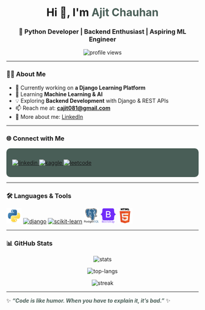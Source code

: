 <h1 align="center">Hi 👋, I'm <span style="color:#495E57;">Ajit Chauhan</span></h1>
<h3 align="center">🚀 Python Developer | Backend Enthusiast | Aspiring ML Engineer</h3>

<p align="center">
  <img src="https://komarev.com/ghpvc/?username=ajitchauhan081&label=Profile%20views&color=F4CE14&style=flat" alt="profile views" /> 
</p>

---

### 👨‍💻 About Me
- 🔭 Currently working on **a Django Learning Platform**
- 🌱 Learning **Machine Learning & AI**
- 💡 Exploring **Backend Development** with Django & REST APIs  
- 📫 Reach me at: **cajit081@gmail.com**
- 📄 More about me: [LinkedIn](https://www.linkedin.com/in/chauhanajit/)

---

### 🌐 Connect with Me
<div style="background-color:#495E57; padding:15px; border-radius:10px;">
<p align="left">
  <a href="https://linkedin.com/in/chauhanajit" target="_blank">
    <img src="https://raw.githubusercontent.com/rahuldkjain/github-profile-readme-generator/master/src/images/icons/Social/linked-in-alt.svg" alt="linkedin" width="40" height="40"/>
  </a>
  <a href="https://kaggle.com/ajitchauhan31" target="_blank">
    <img src="https://raw.githubusercontent.com/rahuldkjain/github-profile-readme-generator/master/src/images/icons/Social/kaggle.svg" alt="kaggle" width="40" height="40"/>
  </a>
  <a href="https://leetcode.com/u/ChauhanAjit/" target="_blank">
    <img src="https://raw.githubusercontent.com/rahuldkjain/github-profile-readme-generator/master/src/images/icons/Social/leet-code.svg" alt="leetcode" width="40" height="40"/>
  </a>
</p> 
</div>

---

### 🛠️ Languages & Tools
<p align="left">
  <a href="https://www.python.org" target="_blank"><img src="https://raw.githubusercontent.com/devicons/devicon/master/icons/python/python-original.svg" alt="python" width="40" height="40"/></a>
  <a href="https://www.djangoproject.com/" target="_blank"><img src="https://cdn.worldvectorlogo.com/logos/django.svg" alt="django" width="40" height="40"/></a>
  <a href="https://scikit-learn.org/" target="_blank"><img src="https://upload.wikimedia.org/wikipedia/commons/0/05/Scikit_learn_logo_small.svg" alt="scikit-learn" width="40" height="40"/></a>
  <a href="https://www.postgresql.org" target="_blank"><img src="https://raw.githubusercontent.com/devicons/devicon/master/icons/postgresql/postgresql-original-wordmark.svg" alt="postgresql" width="40" height="40"/></a>
  <a href="https://getbootstrap.com" target="_blank"><img src="https://raw.githubusercontent.com/devicons/devicon/master/icons/bootstrap/bootstrap-plain-wordmark.svg" alt="bootstrap" width="40" height="40"/></a>
  <a href="https://www.w3.org/html/" target="_blank"><img src="https://raw.githubusercontent.com/devicons/devicon/master/icons/html5/html5-original-wordmark.svg" alt="html5" width="40" height="40"/></a>
</p>

---

### 📊 GitHub Stats
<p align="center">
  <img src="https://github-readme-stats.vercel.app/api?username=ajitchauhan081&show_icons=true&theme=buefy&border_color=F4CE14&title_color=495E57&icon_color=495E57&text_color=45474B" alt="stats" />
</p>

<p align="center">
  <img src="https://github-readme-stats.vercel.app/api/top-langs/?username=ajitchauhan081&layout=compact&theme=buefy&border_color=F4CE14&title_color=495E57&icon_color=495E57&text_color=45474B" alt="top-langs" />
</p>

<p align="center">
  <img src="https://github-readme-streak-stats.herokuapp.com/?user=ajitchauhan081&theme=buefy&border=F4CE14&ring=495E57&side=45474B&fire=F4CE14&currStreakNum=495E57&currStreakLabel=495E57" alt="streak" />
</p>

---

✨ <span style="color:#495E57;">**_“Code is like humor. When you have to explain it, it’s bad.”_**</span> ✨
